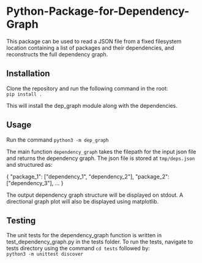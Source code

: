 # Python-Package-for-Dependency-Graph
This package can be used to read a JSON file from a fixed filesystem location containing a list of packages and their dependencies, and reconstructs the full dependency graph.

## Installation
Clone the repository and run the following command in the root:<br />
`pip install .`

This will install the dep_graph module along with the dependencies.

## Usage
Run the command 
`python3 -m dep_graph`

The main function `dependency_graph` takes the filepath for the input json file and returns the dependency graph.
The json file is stored at `tmp/deps.json` and structured as:

{
    "package_1": ["dependency_1", "dependency_2"],
    "package_2": ["dependency_3"],
    ...
}

The output dependency graph structure will be displayed on stdout. A directional graph plot will also be displayed using matplotlib.

## Testing
The unit tests for the dependency_graph function is written in test_dependency_graph.py in the tests folder.
To run the tests, navigate to tests directory using the command `cd tests` followed by:<br />
`python3 -m unittest discover`
